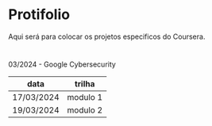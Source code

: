 # Protifolio

Aqui será para colocar os projetos especificos do Coursera.

#
03/2024 - Google Cybersecurity

  data   | trilha
------- | ------
17/03/2024 | modulo 1
19/03/2024 | modulo 2
    
    

